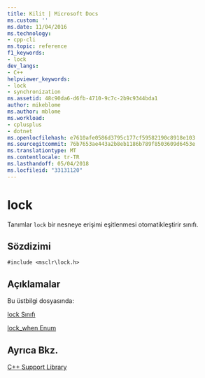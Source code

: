 ```yaml
---
title: Kilit | Microsoft Docs
ms.custom: ''
ms.date: 11/04/2016
ms.technology:
- cpp-cli
ms.topic: reference
f1_keywords:
- lock
dev_langs:
- C++
helpviewer_keywords:
- lock
- synchronization
ms.assetid: 48c90da6-d6fb-4710-9c7c-2b9c9344bda1
author: mikeblome
ms.author: mblome
ms.workload:
- cplusplus
- dotnet
ms.openlocfilehash: e7610afe0586d3795c177cf59582190c8918e103
ms.sourcegitcommit: 76b7653ae443a2b8eb1186b789f8503609d6453e
ms.translationtype: MT
ms.contentlocale: tr-TR
ms.lasthandoff: 05/04/2018
ms.locfileid: "33131120"
---
```

# <a name="lock"></a>lock
Tanımlar `lock` bir nesneye erişimi eşitlenmesi otomatikleştirir sınıfı.  
  
## <a name="syntax"></a>Sözdizimi  
  
```  
#include <msclr\lock.h>  
```  
  
## <a name="remarks"></a>Açıklamalar  
 Bu üstbilgi dosyasında:  
  
 [lock Sınıfı](../dotnet/lock-class.md)  
  
 [lock_when Enum](../dotnet/lock-when-enum.md)  
  
## <a name="see-also"></a>Ayrıca Bkz.  
 [C++ Support Library](../dotnet/cpp-support-library.md)